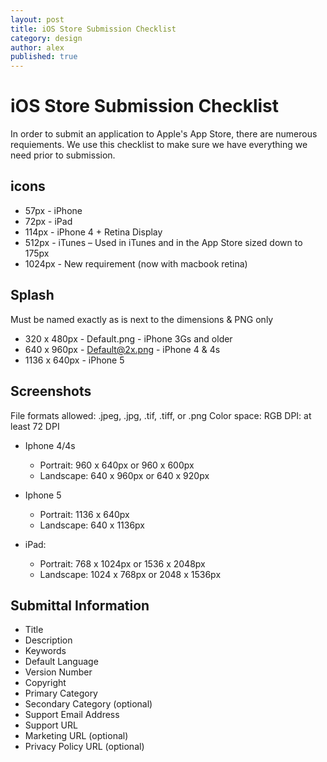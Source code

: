 ```yaml
---
layout: post
title: iOS Store Submission Checklist
category: design
author: alex
published: true
---
```


# iOS Store Submission Checklist

In order to submit an application to Apple's App Store, there are numerous requiements.  We use this checklist to make sure we have everything we need prior to submission.

## icons
* 57px - iPhone
* 72px - iPad
* 114px - iPhone 4 + Retina Display
* 512px - iTunes – Used in iTunes and in the App Store sized down to 175px
* 1024px - New requirement (now with macbook retina)

## Splash 
Must be named exactly as is next to the dimensions & PNG only

* 320 x 480px - Default.png - iPhone 3Gs and older
* 640 x 960px - Default@2x.png - iPhone 4 & 4s
* 1136 x 640px - iPhone 5

## Screenshots
File formats allowed: .jpeg, .jpg, .tif, .tiff, or .png
Color space: RGB
DPI: at least 72 DPI

* Iphone 4/4s
	* Portrait: 960 x 640px or 960 x 600px
	* Landscape: 640 x 960px or 640 x 920px

* Iphone 5
	* Portrait: 1136 x 640px
	* Landscape: 640 x 1136px

* iPad:
	* Portrait: 768 x 1024px or 1536 x 2048px
	* Landscape: 1024 x 768px or 2048 x 1536px

## Submittal Information
* Title
* Description
* Keywords
* Default Language
* Version Number
* Copyright
* Primary Category
* Secondary Category (optional)
* Support Email Address
* Support URL
* Marketing URL (optional)
* Privacy Policy URL (optional)

